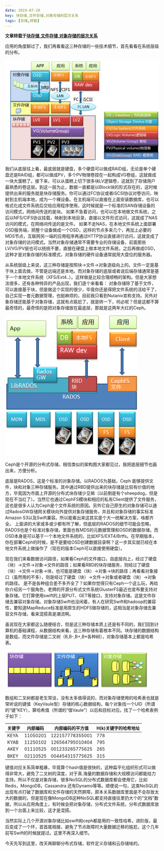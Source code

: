 ```yaml
---
date: 2019-07-20
key: 块存储,文件存储,对象存储的层次关系
tags: [存储,转载]
---
```


**文章转载于[块存储,文件存储,对象存储的层次关系](http://blog.sina.com.cn/s/blog_57f61b490102xr5n.html)**

应用的角度聊过了，我们再看看这三种存储的一些技术细节，首先看看在系统层级的分布。


![images/块存储,文件存储,对象存储的层次关系/001BS573zy7b1cSSNxwd2&690.jpeg](/images/块存储,文件存储,对象存储的层次关系/001BS573zy7b1cSSNxwd2&690.jpeg)


我们从底层往上看，最底层就是硬盘，多个硬盘可以做成RAID组，无论是单个硬盘还是RAID组，都可以做成PV，多个PV物理卷捏在一起构成VG卷组，这就做成一块大蛋糕了。接下来，可以从蛋糕上切下很多块LV逻辑卷，这就到了存储用户最熟悉的卷这层。到这一层为止，数据一直都是以Block块的形式存在的，这时候提供出来的服务就是块存储服务。你可以通过FC协议或者iSCSI协议对卷访问，映射到主机端本地，成为一个裸设备。在主机端可以直接在上面安装数据库，也可以格式化成文件系统后交给应用程序使用，这时候就是一个标准的SAN存储设备的访问模式，网络间传送的是块。
如果不急着访问，也可以在本地做文件系统，之后以NFS/CIFS协议挂载，映射到本地目录，直接以文件形式访问，这就成了NAS访问的模式，在网络间传送的是文件。
如果不走NAS，在本地文件系统上面部署OSD服务端，把整个设备做成一个OSD，这样的节点多来几个，再加上必要的MDS节点，互联网另一端的应用程序再通过HTTP协议直接进行访问，这就变成了对象存储的访问模式。当然对象存储通常不需要专业的存储设备，前面那些LV/VG/PV层也可以统统不要，直接在硬盘上做本地文件系统，之后再做成OSD，这种才是对象存储的标准模式，对象存储的硬件设备通常就用大盘位的服务器。

从系统层级上来说，这三种存储是按照块->文件->对象逐级向上的。文件一定是基于块上面去做，不管是远端还是本地。而对象存储的底层或者说后端存储通常是基于一个本地文件系统（XFS/Ext4..）。这样做是比较合理顺畅的架构。但是大家想法很多，还有各种特异的产品出现，我们逐个来看看：
对象存储除了基于文件，可以直接基于块，但是做这个实现的很少，毕竟你还是得把文件系统的活给干了，自己实现一套元数据管理，也挺麻烦的，目前我只看到Nutanix宣称支持。另外对象存储还能基于对象存储，这就有点尴尬了，就是转一下，何必呢？但是这都不算最奇怪的，最奇怪的是把对象存储放在最底层，那就是这两年大红的Ceph。

![images/块存储,文件存储,对象存储的层次关系/001BS573zy7b1pPWrd395&690.png](/images/块存储,文件存储,对象存储的层次关系/001BS573zy7b1pPWrd395&690.png)


Ceph是个开源的分布式存储，相信类似的架构图大家都见过，我把底层细节也画出来，方便分析。

底层是RADOS，这是个标准的对象存储。以RADOS为基础，Ceph 能够提供文件，块和对象三种存储服务。其中通过RBD提供出来的块存储是比较有价值的地方，毕竟因为市面上开源的分布式块存储少见嘛（以前倒是有个sheepdog，但是现在不当红了）。当然它也通过CephFS模块和相应的私有Client提供了文件服务，这也是很多人认为Ceph是个文件系统的原因。另外它自己原生的对象存储可以通过RadosGW存储网关模块向外提供对象存储服务，并且和对象存储的事实标准Amazon S3以及Swift兼容。所以能看出来这其实是个大一统解决方案，啥都齐全。
上面讲的大家或多或少都有所了解，但底层的RADOS的细节可能会忽略，RADOS也是个标准对象存储，里面也有MDS的元数据管理和OSD的数据存储，而OSD本身是可以基于一个本地文件系统的，比如XFS/EXT4/Brtfs。在早期版本，你在部署Ceph的时候，是不是要给OSD创建数据目录啊？这一步其实就已经在本地文件系统上做操作了（现在的版本Ceph可以直接使用硬盘）。

现在我们来看数据访问路径，如果看Ceph的文件接口，自底层向上，经过了硬盘（块）->文件->对象->文件的路径；如果看RBD的块存储服务，则经过了硬盘（块）->文件->对象->块，也可能是硬盘（块）->对象->块的路径；再看看对象接口（虽然用的不多），则是经过了硬盘（块）->文件->对象或者硬盘（块）->对象的路径。
是不是各种组合差不多齐全了？如果你觉得只有Ceph一个这么玩，再给你介绍另一个狠角色，老牌的开源分布式文件系统GlusterFS最近也宣布要支持对象存储。它打算使用swift的上层PUT、GET等接口，支持对象存储。这是文件存储去兼容对象存储。对象存储Swift也没闲着，有人在研究Swift和hadoop的兼容性，要知道MapReduce标准是用原生的HDFS做存储的，这相当是对象存储去兼容文件存储，看来混搭真是潮流啊。

虽说现在大家都这么随便结合，但是这三种存储本质上还是有不同的，我们回到计算机的基础课程，从数据结构来看，这三种存储有着根本不同。块存储的数据结构是数组，而文件存储是二叉树（B,B-,B+,B*各种树），对象存储基本上都是哈希表。

![images/块存储,文件存储,对象存储的层次关系/001BS573zy7aXOktghd43&690.png](/images/块存储,文件存储,对象存储的层次关系/001BS573zy7aXOktghd43&690.png)


数组和二叉树都是老生常谈，没有太多值得说的，而对象存储使用的哈希表也就是常听说的键值（KeyVaule型）存储的核心数据结构，每个对象找一个UID（所谓的“键”KEY），算哈希值（所谓的“值Vaule”）以后和目标对应。找了一个哈希表例子如下：

|关键字|内部编码|内部编码的平方值|H(k)关键字的哈希地址|
|-----|-------|-------------|------------------|
|KEYA|11050201|122157778355001|778|
|KYAB|11250102|126564795010404|795|
|AKEY|01110525|001233265775625|265|
|BKEY|02110525|004454315775625|315|


键值对应关系简单粗暴，毕竟算个hash值是很快的，这种扁平化组织形式可以做得非常大，避免了二叉树的深度，对于真.海量的数据存储和大规模访问都能给力支持。所以不仅是对象存储，很多NoSQL的分布式数据库都会使用它，比如Redis，MongoDB，Cassandra 还有Dynamo等等。顺便说一句，这类NoSQL的出现有点打破了数据库和文件存储的天然屏障，原本关系数据库里面是不会存放太大的数据的，但是现在像MongoDB这种NoSQL都支持直接往里扔大个的“文档”数据，所以从应用角度上，有时候会把对象存储，分布式文件系统，分布式数据库放到一个台面上来比较，这才是混搭。

当然实际上几个开源对象存储比如swift和ceph都是用的一致性哈希，进阶版，最后变成了一个环，首首尾相接，避免了节点故障时大量数据迁移的尴尬，这个几年前写Swift的时候就提过。这里不再深入细节。 

今天先写到这里，改天再聊聊分布式存储，软件定义存储和云存储啥的。